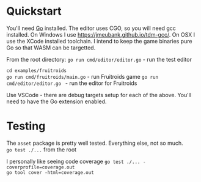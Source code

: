 # Quickstart

You'll need [Go](https://go.dev/dl/) installed.  The editor uses CGO, so you will need gcc installed.  On Windows I use https://jmeubank.github.io/tdm-gcc/.  On OSX I use the XCode installed toolchain.
I intend to keep the game binaries pure Go so that WASM can be targetted. 

From the root directory:
`go run cmd/editor/editor.go`  - run the test editor

`cd examples/fruitroids`  
`go run cmd/fruitroids/main.go` - run Fruitroids game
`go run cmd/editor/editor.go ` - run the editor for Fruitroids

Use VSCode - there are debug targets setup for each of the above.  You'll need to have the Go extension enabled.


# Testing
The `asset` package is pretty well tested.  Everything else, not so much.  
`go test ./...` from the root

I personally like seeing code coverage
`go test ./... -coverprofile=coverage.out`  
`go tool cover -html=coverage.out`